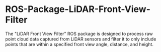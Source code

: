 # ROS-Package-LiDAR-Front-View-Filter
The "LiDAR Front View Filter" ROS package is designed to process raw point cloud data captured from LiDAR sensors and filter it to only include points that are within a specified front view angle, distance, and height. 
